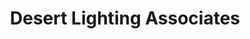 ---
title: "Desert Lighting Associates"
url: /scottsdale/desert-lighting-associates/
shop: Lampen
---